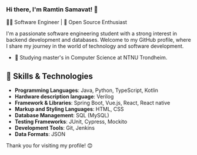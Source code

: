 ### Hi there, I'm Ramtin Samavat! 👋

👨‍💻 Software Engineer | 🚀 Open Source Enthusiast

I'm a passionate software engineering student with a strong interest in backend development and databases.
Welcome to my GitHub profile, where I share my journey in the world of technology and software development.

* 🔭 Studying master's in Computer Science at NTNU Trondheim.

## 🔧 Skills & Technologies
- **Programming Languages**: Java, Python, TypeScript, Kotlin
- **Hardware description language**: Verilog
- **Framework & Libraries**: Spring Boot, Vue.js, React, React native
- **Markup and Styling Languages**: HTML, CSS
- **Database Management**: SQL (MySQL)
- **Testing Frameworks**: JUnit, Cypress, Mockito
- **Development Tools**: Git, Jenkins
- **Data Formats**: JSON


Thank you for visiting my profile! 😊
